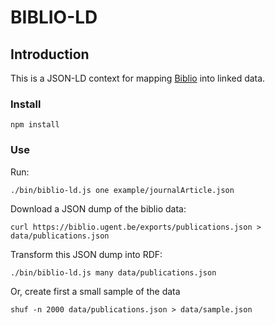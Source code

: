 # BIBLIO-LD

## Introduction

This is a JSON-LD context for mapping [Biblio](https://biblio.ugent.be) into linked data.

### Install

```
npm install
```

### Use

Run:

```(bash)
./bin/biblio-ld.js one example/journalArticle.json
```

Download a JSON dump of the biblio data:

```
curl https://biblio.ugent.be/exports/publications.json > data/publications.json
```

Transform this JSON dump into RDF:

```
./bin/biblio-ld.js many data/publications.json
```

Or, create first a small sample of the data

```
shuf -n 2000 data/publications.json > data/sample.json
```